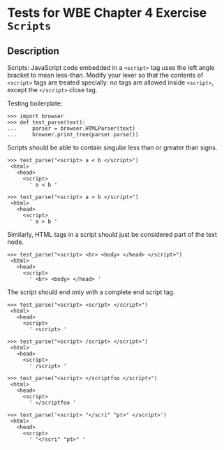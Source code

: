 Tests for WBE Chapter 4 Exercise `Scripts`
==========================================

Description
------------

Scripts: JavaScript code embedded in a `<script>` tag uses the left angle 
  bracket to mean less-than. 
Modify your lexer so that the contents of `<script>` tags are treated 
  specially: no tags are allowed inside `<script>`, except the `</script>` 
  close tag.

Testing boilerplate:

    >>> import browser
    >>> def test_parse(text):
    ...     parser = browser.HTMLParser(text)
    ...     browser.print_tree(parser.parse())


Scripts should be able to contain singular less than or greater than signs.

    >>> test_parse("<script> a < b </script>")
     <html>
       <head>
         <script>
           ' a < b '

    >>> test_parse("<script> a > b </script>")
     <html>
       <head>
         <script>
           ' a > b '

Similarly, HTML tags in a script should just be considered part of the text 
  node.

    >>> test_parse("<script> <br> <body> </head> </script>")
     <html>
       <head>
         <script>
           ' <br> <body> </head> '

The script should end only with a complete end script tag.

    >>> test_parse("<script> <script> </script>")
     <html>
       <head>
         <script>
           ' <script> '

    >>> test_parse("<script> /script> </script>")
     <html>
       <head>
         <script>
           ' /script> '

    >>> test_parse("<script> </scriptfoo </script>")
     <html>
       <head>
         <script>
           ' </scriptfoo '

    >>> test_parse('<script> "</scri" "pt>" </script>')
     <html>
       <head>
         <script>
           ' "</scri" "pt>" '
